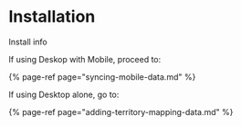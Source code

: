 # Installation

Install info



If using Deskop with Mobile, proceed to:

{% page-ref page="syncing-mobile-data.md" %}



If using Desktop alone, go to:

{% page-ref page="adding-territory-mapping-data.md" %}



